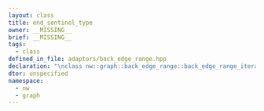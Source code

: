 ```yaml
---
layout: class
title: end_sentinel_type
owner: __MISSING__
brief: __MISSING__
tags:
  - class
defined_in_file: adaptors/back_edge_range.hpp
declaration: "\nclass nw::graph::back_edge_range::back_edge_range_iterator::end_sentinel_type;"
dtor: unspecified
namespace:
  - nw
  - graph
---
```


```{index}  end_sentinel_type
```

